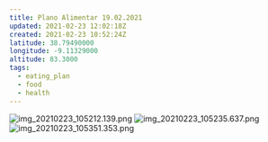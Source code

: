 ```yaml
---
title: Plano Alimentar 19.02.2021
updated: 2021-02-23 12:02:18Z
created: 2021-02-23 10:52:24Z
latitude: 38.79490000
longitude: -9.11329000
altitude: 83.3000
tags:
  - eating_plan
  - food
  - health
---
```


![img_20210223_105212.139.png](img_20210223_105212.139.png)
![img_20210223_105235.637.png](img_20210223_105235.637.png)
![img_20210223_105351.353.png](img_20210223_105351.353.png)
